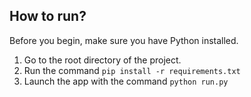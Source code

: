## How to run?

Before you begin, make sure you have Python installed.

1. Go to the root directory of the project.
2. Run the command `pip install -r requirements.txt`
3. Launch the app with the command `python run.py`
